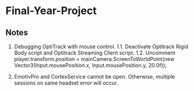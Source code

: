 # Final-Year-Project

## Notes

1. Debugging OptiTrack with mouse control.
1.1. Deactivate Optitrack Rigid Body script and Optitrack Streaming Client script.
1.2. Uncomment player.transform.position = mainCamera.ScreenToWorldPoint(new Vector3(Input.mousePosition.x, Input.mousePosition.y, 20.0f));

2. EmotivPro and CortexService cannot be open. Otherwise, multiple sessions on same headset error will occur.